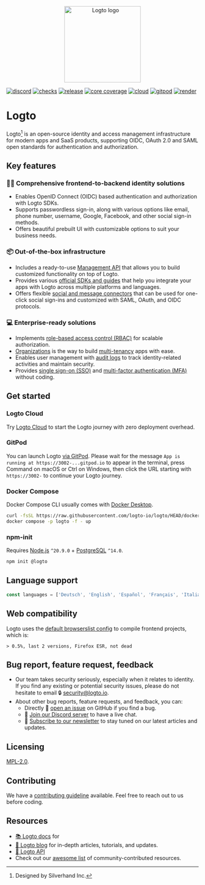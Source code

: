 <p align="center">
  <a href="https://logto.io/?utm_source=github&utm_medium=readme" target="_blank" align="center" alt="Go to Logto website">
    <picture>
      <source width="200" media="(prefers-color-scheme: dark)" srcset="https://github.com/logto-io/.github/raw/master/profile/logto-logo-dark.svg">
      <source width="200" media="(prefers-color-scheme: light)" srcset="https://github.com/logto-io/.github/raw/master/profile/logto-logo-light.svg">
      <img width="200" src="https://github.com/logto-io/logto/raw/master/logo.png" alt="Logto logo">
    </picture>
  </a>
</p>

[![discord](https://img.shields.io/discord/965845662535147551?color=5865f2&label=discord)](https://discord.gg/vRvwuwgpVX)
[![checks](https://img.shields.io/github/checks-status/logto-io/logto/master)](https://github.com/logto-io/logto/actions?query=branch%3Amaster)
[![release](https://img.shields.io/github/v/release/logto-io/logto?color=3a3c3f)](https://github.com/logto-io/logto/releases)
[![core coverage](https://img.shields.io/codecov/c/github/logto-io/logto?label=core%20coverage)](https://app.codecov.io/gh/logto-io/logto)
[![cloud](https://img.shields.io/badge/cloud-available-7958ff)](https://cloud.logto.io/?sign_up=true&utm_source=github&utm_medium=repo_logto)
[![gitpod](https://img.shields.io/badge/gitpod-available-f09439)](https://gitpod.io/#https://github.com/logto-io/demo)
[![render](https://img.shields.io/badge/render-deploy-5364e9)](https://render.com/deploy?repo=https://github.com/logto-io/logto)

# Logto

Logto[^info] is an open-source identity and access management infrastructure for modern apps and SaaS products, supporting OIDC, OAuth 2.0 and SAML open standards for authentication and authorization.

## Key features

### 🧑‍💻 Comprehensive frontend-to-backend identity solutions

- Enables OpenID Connect (OIDC) based authentication and authorization with Logto SDKs.
- Supports passwordless sign-in, along with various options like email, phone number, username, Google, Facebook, and other social sign-in methods.
- Offers beautiful prebuilt UI with customizable options to suit your business needs.

### 📦 Out-of-the-box infrastructure

- Includes a ready-to-use [Management API](https://openapi.logto.io/) that allows you to build customized functionality on top of Logto.
- Provides various [official SDKs and guides](https://docs.logto.io/quick-starts) that help you integrate your apps with Logto across multiple platforms and languages.
- Offers flexible [social and message connectors](https://docs.logto.io/integrations) that can be used for one-click social sign-ins and customized with SAML, OAuth, and OIDC protocols.

### 💻 Enterprise-ready solutions

- Implements [role-based access control (RBAC)](https://docs.logto.io/authorization/role-based-access-control) for scalable authorization.
- [Organizations](https://docs.logto.io/organizations/understand-how-organizations-work) is the way to build [multi-tenancy](https://blog.logto.io/tenancy-models) apps with ease.
- Enables user management with [audit logs](https://docs.logto.io/developers/audit-logs) to track identity-related activities and maintain security.
- Provides [single sign-on (SSO)](https://docs.logto.io/end-user-flows/enterprise-sso) and [multi-factor authentication (MFA)](https://docs.logto.io/end-user-flows/mfa) without coding.

## Get started

### Logto Cloud

Try [Logto Cloud](https://cloud.logto.io/?sign_up=true&utm_source=github&utm_medium=repo_logto) to start the Logto journey with zero deployment overhead.

### GitPod

You can launch Logto [via GitPod](https://gitpod.io/#https://github.com/logto-io/demo). Please wait for the message `App is running at https://3002-...gitpod.io` to appear in the terminal, press Command on macOS or Ctrl on Windows, then click the URL starting with `https://3002-` to continue your Logto journey.

### Docker Compose

Docker Compose CLI usually comes with [Docker Desktop](https://www.docker.com/products/docker-desktop).

```bash
curl -fsSL https://raw.githubusercontent.com/logto-io/logto/HEAD/docker-compose.yml | \
docker compose -p logto -f - up
```

### npm-init

Requires [Node.js](https://nodejs.org/) `^20.9.0` + [PostgreSQL](https://postgresql.org/) `^14.0`.

```bash
npm init @logto
```

## Language support

```ts
const languages = ['Deutsch', 'English', 'Español', 'Français', 'Italiano', '日本語', '한국어', 'Polski', 'Português', 'Русский', 'Türkçe', '简体中文', '繁體中文'];
```

## Web compatibility

Logto uses the [default browserslist config](https://github.com/browserslist/browserslist#full-list) to compile frontend projects, which is:

```
> 0.5%, last 2 versions, Firefox ESR, not dead
```

## Bug report, feature request, feedback

- Our team takes security seriously, especially when it relates to identity. If you find any existing or potential security issues, please do not hesitate to email 🔒 [security@logto.io](mailto:security@logto.io).
- About other bug reports, feature requests, and feedback, you can:
  - Directly 🙋 [open an issue](https://github.com/logto-io/logto/issues/new) on GitHub if you find a bug.
  - 💬 [Join our Discord server](https://discord.gg/vRvwuwgpVX) to have a live chat.
  - 📧 [Subscribe to our newsletter](https://logto.io/subscribe) to stay tuned on our latest articles and updates.

## Licensing

[MPL-2.0](LICENSE).

## Contributing

We have a [contributing guideline](https://github.com/logto-io/logto/blob/master/.github/CONTRIBUTING.md) available. Feel free to reach out to us before coding.

## Resources

- [📚 Logto docs](https://docs.logto.io/?utm_source=github&utm_medium=repo_logto) for 
- [📝 Logto blog](https://blog.logto.io/?utm_source=github&utm_medium=repo_logto) for in-depth articles, tutorials, and updates.
- [🔗 Logto API](https://openapi.logto.io/?utm_source=github&utm_medium=repo_logto)
- Check out our [awesome list](./AWESOME.md) of community-contributed resources.

[^info]: Designed by Silverhand Inc.

